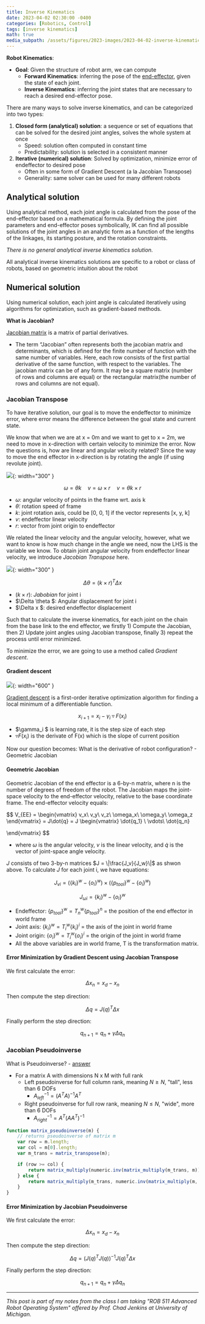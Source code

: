 ```yaml
---
title: Inverse Kinematics 
date: 2023-04-02 02:30:00 -0400
categories: [Robotics, Control]
tags: [inverse kinematics] 
math: true
media_subpath: /assets/figures/2023-images/2023-04-02-inverse-kinematics/
---
```


**Robot Kinematics**:
- **Goal**: Given the structure of robot arm, we can compute
  - **Forward Kinematics**: inferring the pose of the [end-effector](https://en.wikipedia.org/wiki/Robot_end_effector), given the state of each joint.
  - **Inverse Kinematics**: inferring the joint states that are necessary to reach a desired end-effector pose.

There are many ways to solve inverse kinematics, and can be categorized into two types:
1. **Closed form (analytical) solution**: a sequence or set of equations that can be solved for the desired joint angles, solves the whole system at once
    - Speed: solution often computed in constant time
    - Predictability: solution is selected in a consistent manner
2. **Iterative (numerical) solution**: Solved by optimization, minimize error of endeffector to desired pose
    - Often in some form of Gradient Descent (a la Jacobian Transpose)
    - Generality: same solver can be used for many different robots

## Analytical solution 
Using analytical method, each joint angle is calculated from the pose of the end-effector based on a mathematical formula. By defining the joint parameters and end-effector poses symbolically, IK can find all possible solutions of the joint angles in an analytic form as a function of the lengths of the linkages, its starting posture, and the rotation constraints.

*There is no general analytical inverse kinematics solution.*

All analytical inverse kinematics solutions are specific to a robot or class
of robots, based on geometric intuition about the robot

## Numerical solution
Using numerical solution, each joint angle is calculated iteratively using algorithms for optimization, such as gradient-based methods.

**What is Jacobian?**

[Jacobian matrix](https://en.wikipedia.org/wiki/Jacobian_matrix_and_determinant) is a matrix of partial derivatives.
- The term “Jacobian” often represents both the jacobian matrix and determinants, which is defined for the finite number of function with the same number of variables. Here, each row consists of the first partial derivative of the same function, with respect to the variables. The jacobian matrix can be of any form. It may be a square matrix (number of rows and columns are equal) or the rectangular matrix(the number of rows and columns are not equal).

### Jacobian Transpose 
To have iterative solution, our goal is to  move the endeffector to minimize error, where error means the difference between the goal state and current state. 

We know that when we are at x = 0m and we want to get to x = 2m, we need to move in x-direction with certain velocity to minimize the error. Now the questions is, how are linear and angular velocity related? Since the way to move the end effector in x-direction is by rotating the angle (if using revolute joint).

![](01.png){: width="300" }

$$
\omega = \dot{\theta}k \quad v = \omega \times r  \quad  v = \dot{\theta}k \times r
$$

- $\omega$: angular velocity of points in the frame wrt. axis k
- $\dot{\theta}$: rotation speed of frame
- $k$: joint rotation axis, could be [0, 0, 1] if the vector represents [x, y, k]
- $v$: endeffector linear velocity
- $r$: vector from joint origin to endeffector

We related the linear velocity and the angular velocity, however, what we want to know is how much change in the angle we need, now the LHS is the variable we know. To obtain joint angular velocity from endeffector linear velocity, we introduce *Jacobian Transpose* here.

![](02.png){: width="300" }

$$
\Delta \theta = (k \times r)^T \Delta x
$$

- $(k\times r)$: *Jabobian* for joint i
- $\Delta \theta $: Angular displacement for joint i
- $\Delta x $: desired endeffector displacement

Such that to calculate the inverse kinematics, for each joint on the chain from the base link to the end effector, we firstly 1) Compute the Jacobian, then 2) Update joint angles using Jacobian transpose, finally 3) repeat the process until error minimized.

To minimize the error, we are going to use a method called *Gradient descent*.

#### Gradient descent
![](03.png){: width="600" }

[Gradient descent](https://en.wikipedia.org/wiki/Gradient_descent) is a first-order iterative optimization algorithm for finding a local minimum of a differentiable function.

$$
x_{i+1} = x_i - \gamma_i \triangledown F(x_i)
$$

- $\gamma_i $ is learning rate, it is the step size of each step
- $\triangledown F(x_i)$ is the derivate of F(x) which is the slope of current position

Now our question becomes: What is the derivative of robot configuration? - Geometric Jacobian

#### Geometric Jacobian
Geometric Jacobian of the end effector is a 6-by-n matrix, where n is the number of degrees of freedom of the robot. The Jacobian maps the joint-space velocity to the end-effector velocity, relative to the base coordinate frame. The end-effector velocity equals:

$$
V_{EE} = \begin{vmatrix}
v_x\\ 
v_y\\ 
v_z\\
\omega_x\\ 
\omega_y\\ 
\omega_z
\end{vmatrix} = J\dot{q} 
= J \begin{vmatrix}
\dot{q_1} \\ 
\vdots\\ 
\dot{q_n} 

\end{vmatrix}
$$

- where $\omega$ is the angular velocity, $v$ is the linear velocity, and $\dot{q}$ is the vector of joint-space angle velocity.

$J$ consists of two 3-by-n matrices $J = \|\frac{J_v}{J_w}\|$ as shwon above. To calculate $J$ for each joint i, we have equations:

$$
J_{vi} = (\{k_i\}^w - \{o_i\}^w) \times (\{p_{tool}\}^w - \{o_i\}^w) 
$$

$$
J_{\omega i} = \{k_i\}^w - \{o_i\}^w
$$

- Endeffector: $\{p_{tool}\}^w = T^w_n\{p_{tool}\}^n$ = the position of the end effector in world frame
- Joint axis: $\{k_i\}^w = T^w_i\{k_i\}^i$ = the axis of the joint in world frame
- Joint origin: $\{o_i\}^w = T^w_i\{o_i\}^i$ = the origin of the joint in world frame
- All the above variables are in world frame, T is the transformation matrix.

#### Error Minimization by Gradient Descent using Jacobian Transpose
We first calculate the error:

$$
\Delta x_n = x_d - x_n
$$

Then compute the step direction:

$$
\Delta q =  J(q)^T \Delta x
$$

Finally perform the step direction:

$$
q_{n+1} = q_n + \gamma \Delta q_n
$$

### Jacobian Pseudoinverse
What is Pseudoinverse? - [answer](https://inst.eecs.berkeley.edu/~ee127/sp21/livebook/def_pseudo_inv.html)
- For a matrix A with dimensions N x M with full rank
  - Left pseudoinverse for full column rank, meaning $N \geq N$, "tall", less than 6 DOFs
    - $A^{-1}_{left} = (A^TA)^{-1}A^T$
  - Right pseudoinverse for full row rank, meaning $N \leq N$, "wide", more than 6 DOFs
    - $A^{-1}_{right} = A^T(AA^T)^{-1}$

```javascript
function matrix_pseudoinverse(m) {
    // returns pseudoinverse of matrix m
    var row = m.length;
    var col = m[0].length;
    var m_trans = matrix_transpose(m);

    if (row >= col) {
        return matrix_multiply(numeric.inv(matrix_multiply(m_trans, m)), m_trans);
    } else {
        return matrix_multiply(m_trans, numeric.inv(matrix_multiply(m, m_trans)));
    }
}

```

#### Error Minimization by Jacobian Pseudoinverse

We first calculate the error:

$$
\Delta x_n = x_d - x_n
$$

Then compute the step direction:

$$
\Delta q = (J(q)^T J(q))^{-1}J(q)^T \Delta x
$$

Finally perform the step direction:

$$
q_{n+1} = q_n + \gamma \Delta q_n
$$

---

*This post is part of my notes from the class I am taking "ROB 511 Advanced Robot Operating System" offered by Prof. Chad Jenkins at University of Michigan.*